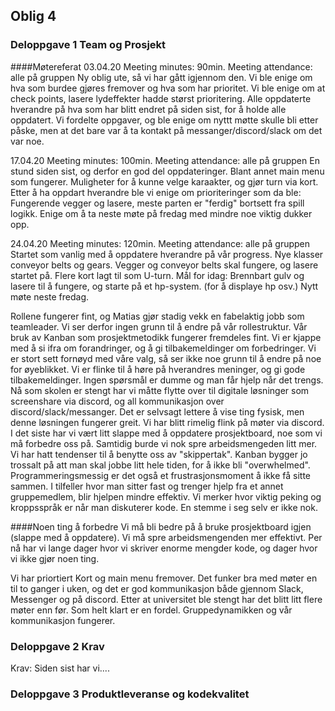## Oblig 4
### Deloppgave 1 Team og Prosjekt

####Møtereferat
03.04.20
Meeting minutes: 90min.
Meeting attendance: alle på gruppen
Ny oblig ute, så vi har gått igjennom den. Vi ble enige om hva som burdee gjøres fremover og hva som har prioritet.
Vi ble enige om at check points, lasere lydeffekter hadde størst prioritering. Alle oppdaterte hverandre på hva som har blitt endret
på siden sist, for å holde alle oppdatert. Vi fordelte oppgaver, og ble enige om nyttt møtte skulle bli etter påske, men at det bare var
å ta kontakt på messanger/discord/slack om det var noe.

17.04.20
Meeting minutes: 100min.
Meeting attendance: alle på gruppen
En stund siden sist, og derfor en god del oppdateringer. Blant annet main menu som fungerer. Muligheter for å kunne velge karaakter, og gjør turn via kort.
Etter å ha oppdart hverandre ble vi enige om prioriteringer som da ble: Fungerende vegger og lasere, meste parten er "ferdig" bortsett fra spill logikk.
Enige om å ta neste møte på fredag med mindre noe viktig dukker opp.

24.04.20
Meeting minutes: 120min.
Meeting attendance: alle på gruppen
Startet som vanlig med å oppdatere hverandre på vår progress. Nye klasser conveyor belts og gears. Vegger og conveyor belts skal fungere, og lasere startet på.
Flere kort lagt til som U-turn.
Mål for idag: Brennbart gulv og lasere til å fungere, og starte på et hp-system. (for å displaye hp osv.)
Nytt møte neste fredag. 


Rollene fungerer fint, og Matias gjør stadig vekk en fabelaktig jobb som teamleader. Vi ser derfor ingen grunn til å endre på vår rollestruktur.
Vår bruk av Kanban som prosjektmetodikk fungerer fremdeles fint. Vi er kjappe med å si ifra om forandringer, og å gi tilbakemeldinger om forbedringer. Vi er stort sett fornøyd med våre valg, så ser ikke noe grunn til å endre på noe for øyeblikket.
Vi er flinke til å høre på hverandres meninger, og gi gode tilbakemeldinger. Ingen spørsmål er dumme og man får hjelp når det trengs. Nå som skolen er stengt
har vi måtte flytte over til digitale løsninger som screenshare via discord, og all kommunikasjon over discord/slack/messanger. Det er selvsagt lettere å vise ting fysisk, men denne løsningen fungerer greit.
Vi har blitt rimelig flink på møter via discord.
I det siste har vi vært litt slappe med å oppdatere prosjektboard, noe som vi må forbedre oss på. Samtidig burde vi nok spre arbeidsmengeden litt mer. Vi har hatt tendenser til å benytte oss av "skippertak".
Kanban bygger jo trossalt på att man skal jobbe litt hele tiden, for å ikke bli "overwhelmed".
Programmeringsmessig er det også et frustrasjonsmoment å ikke få sitte sammen. I tilfeller hvor man sitter fast og trenger hjelp fra et annet gruppemedlem, blir hjelpen mindre effektiv. Vi merker hvor viktig peking og kroppsspråk er når man diskuterer kode.
En stemme i seg selv er ikke nok.

####Noen ting å forbedre
Vi må bli bedre på å bruke prosjektboard igjen (slappe med å oppdatere).
Vi må spre arbeidsmengenden mer effektivt. Per nå har vi lange dager hvor vi skriver enorme mengder kode, og dager hvor vi ikke gjør noen ting.

Vi har priortiert Kort og main menu fremover.
Det funker bra med møter en til to ganger i uken, og det er god kommunikasjon både gjennom Slack, Messenger og på discord. Etter at universitet ble stengt har det blitt litt flere møter enn før. Som helt klart er en fordel.
Gruppedynamikken og vår kommunikasjon fungerer.  




### Deloppgave 2 Krav
Krav:
Siden sist har vi....

### Deloppgave 3 Produktleveranse og kodekvalitet